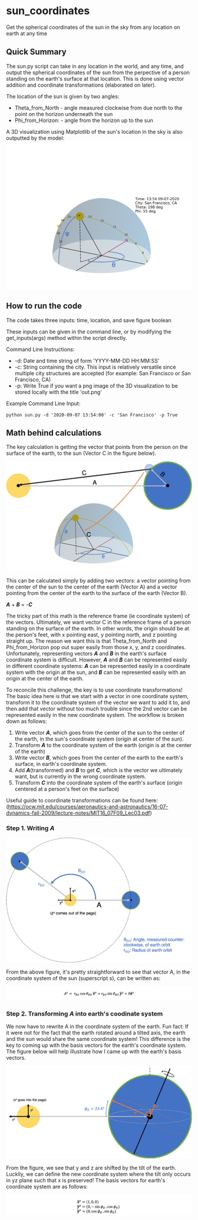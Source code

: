 # sun_coordinates
Get the spherical coordinates of the sun in the sky from any location on earth at any time

## Quick Summary
The sun.py script can take in any location in the world, and any time, and output the spherical coordinates of the sun from the perpective of a person standing on the earth's surface at that location. This is done using vector addition and coordinate transformations (elaborated on later).

The location of the sun is given by two angles:
* Theta_from_North - angle measured clockwise from due north to the point on the horizon underneath the sun
* Phi_from_Horizon: - angle from the horizon up to the sun

A 3D visualization using Matplotlib of the sun's location in the sky is also outputted by the model:
![Figure1](Figures/figure1.png)

## How to run the code
The code takes three inputs: time, location, and save figure boolean

These inputs can be given in the command line, or by modifying the get_inputs(args) method within the script directly.

Command Line Instructions:
* -d: Date and time string of form 'YYYY-MM-DD HH:MM:SS'
* -c: String containing the city. This input is relatively versatile since multiple city structures are accepted (for example: San Francisco or San Francisco, CA)
* -p: Write True if you want a png image of the 3D visualization to be stored locally with the title 'out.png'

Example Command Line Input:

```
python sun.py -d '2020-09-07 13:54:00' -c 'San Francisco' -p True

```

## Math behind calculations

The key calculation is getting the vector that points from the person on the surface of the earth, to the sun (Vector C in the figure below). 

![Figure2](Figures/figure2.png)

This can be calculated simply by adding two vectors: a vector pointing from the center of the sun to the center of the earth (Vector A) and a vector pointing from the center of the earth to the surface of the earth (Vector B).

_**A**_ + _**B**_ = -_**C**_ 

The tricky part of this math is the reference frame (ie coordinate system) of the vectors. Ultimately, we want vector C in the reference frame of a person standing on the surface of the earth. In other words, the origin should be at the person's feet, with x pointing east, y pointing north, and z pointing straight up. The reason we want this is that Theta_from_North and Phi_from_Horizon pop out super easily from those x, y, and z coordinates. Unfortunately, representing vectors _**A**_ and _**B**_ in the earth's surface coordinate system is difficult. However, _**A**_ and _**B**_ can be represented easily in different coordinate systems: _**A**_ can be represented easily in a coordinate system with the origin at the sun, and _**B**_ can be represented easily with an origin at the center of the earth.

To reconcile this challenge, the key is to use coordinate transformations! The basic idea here is that we start with a vector in one coordinate system, transform it to the coordinate system of the vector we want to add it to, and then add that vector without too much trouble since the 2nd vector can be represented easily in the new coordinate system. The workflow is broken down as follows:

1. Write vector _**A**_, which goes from the center of the sun to the center of the earth, in the sun's coordinate system (origin at center of the sun).
2. Transform _**A**_ to the coordinate system of the earth (origin is at the center of the earth)
3. Write vector _**B**_, which goes from the center of the earth to the earth's surface, in earth's coordinate system.
4. Add _**A**_(transformed) and _**B**_ to get _**C**_, which is the vector we ultimately want, but is currently in the wrong coordinate system.
5. Transform _**C**_ into the coordinate system of the earth's surface (origin centered at a person's feet on the surface)

Useful guide to coordinate transformations can be found here:
(https://ocw.mit.edu/courses/aeronautics-and-astronautics/16-07-dynamics-fall-2009/lecture-notes/MIT16_07F09_Lec03.pdf)

### Step 1. Writing _**A**_

![Figure 3](Figures/figure3.png)

From the above figure, it's pretty straightforward to see that vector A, in the coordinate system of the sun (superscript s), can be written as:

![Figure 4](Figures/figure4.png)

### Step 2. Transforming _**A**_ into earth's coodinate system

We now have to rewrite A in the coordinate system of the earth. Fun fact: If it were not for the fact that the earth rotated around a tilted axis, the earth and the sun would share the same coordinate system! This difference is the key to coming up with the basis vectors for the earth's coordinate system. The figure below will help illustrate how I came up with the earth's basis vectors.

![Figure 5](Figures/figure5.png)

From the figure, we see that y and z are shifted by the tilt of the earth. Luckily, we can define the new coordinate system where the tilt only occurs in yz plane such that x is preserved! The basis vectors for earth's coordinate system are as follows:

![Figure 6](Figures/figure6.png)










